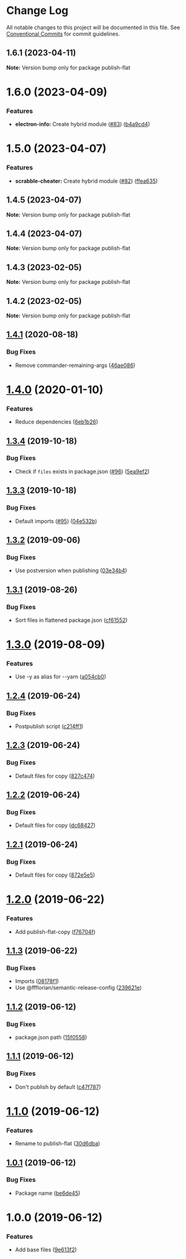# Change Log

All notable changes to this project will be documented in this file.
See [Conventional Commits](https://conventionalcommits.org) for commit guidelines.

## 1.6.1 (2023-04-11)

**Note:** Version bump only for package publish-flat





# 1.6.0 (2023-04-09)


### Features

* **electron-info:** Create hybrid module ([#83](https://github.com/ffflorian/node-packages/issues/83)) ([b4a9cd4](https://github.com/ffflorian/node-packages/commit/b4a9cd469cdd21da520ce1d02c878359c0546340))





# 1.5.0 (2023-04-07)


### Features

* **scrabble-cheater:** Create hybrid module ([#82](https://github.com/ffflorian/node-packages/issues/82)) ([ffea635](https://github.com/ffflorian/node-packages/commit/ffea6358e04ce5280f38a1ef4dd1271bb37e422e))





## 1.4.5 (2023-04-07)

**Note:** Version bump only for package publish-flat





## 1.4.4 (2023-04-07)

**Note:** Version bump only for package publish-flat





## 1.4.3 (2023-02-05)

**Note:** Version bump only for package publish-flat





## 1.4.2 (2023-02-05)

**Note:** Version bump only for package publish-flat





## [1.4.1](https://github.com/ffflorian/publish-flat/compare/v1.4.0...v1.4.1) (2020-08-18)


### Bug Fixes

* Remove commander-remaining-args ([46ae086](https://github.com/ffflorian/publish-flat/commit/46ae086cb13366580dd2928ebb2ca1ea2200853c))

# [1.4.0](https://github.com/ffflorian/publish-flat/compare/v1.3.4...v1.4.0) (2020-01-10)

### Features

- Reduce dependencies ([6eb1b26](https://github.com/ffflorian/publish-flat/commit/6eb1b26))

## [1.3.4](https://github.com/ffflorian/publish-flat/compare/v1.3.3...v1.3.4) (2019-10-18)

### Bug Fixes

- Check if `files` exists in package.json ([#96](https://github.com/ffflorian/publish-flat/issues/96)) ([5ea9ef2](https://github.com/ffflorian/publish-flat/commit/5ea9ef2))

## [1.3.3](https://github.com/ffflorian/publish-flat/compare/v1.3.2...v1.3.3) (2019-10-18)

### Bug Fixes

- Default imports ([#95](https://github.com/ffflorian/publish-flat/issues/95)) ([04e532b](https://github.com/ffflorian/publish-flat/commit/04e532b))

## [1.3.2](https://github.com/ffflorian/publish-flat/compare/v1.3.1...v1.3.2) (2019-09-06)

### Bug Fixes

- Use postversion when publishing ([03e34b4](https://github.com/ffflorian/publish-flat/commit/03e34b4))

## [1.3.1](https://github.com/ffflorian/publish-flat/compare/v1.3.0...v1.3.1) (2019-08-26)

### Bug Fixes

- Sort files in flattened package.json ([cf61552](https://github.com/ffflorian/publish-flat/commit/cf61552))

# [1.3.0](https://github.com/ffflorian/publish-flat/compare/v1.2.4...v1.3.0) (2019-08-09)

### Features

- Use -y as alias for --yarn ([a054cb0](https://github.com/ffflorian/publish-flat/commit/a054cb0))

## [1.2.4](https://github.com/ffflorian/publish-flat/compare/v1.2.3...v1.2.4) (2019-06-24)

### Bug Fixes

- Postpublish script ([c214ff1](https://github.com/ffflorian/publish-flat/commit/c214ff1))

## [1.2.3](https://github.com/ffflorian/publish-flat/compare/v1.2.2...v1.2.3) (2019-06-24)

### Bug Fixes

- Default files for copy ([827c474](https://github.com/ffflorian/publish-flat/commit/827c474))

## [1.2.2](https://github.com/ffflorian/publish-flat/compare/v1.2.1...v1.2.2) (2019-06-24)

### Bug Fixes

- Default files for copy ([dc68427](https://github.com/ffflorian/publish-flat/commit/dc68427))

## [1.2.1](https://github.com/ffflorian/publish-flat/compare/v1.2.0...v1.2.1) (2019-06-24)

### Bug Fixes

- Default files for copy ([872e5e5](https://github.com/ffflorian/publish-flat/commit/872e5e5))

# [1.2.0](https://github.com/ffflorian/publish-flat/compare/v1.1.3...v1.2.0) (2019-06-22)

### Features

- Add publish-flat-copy ([f76704f](https://github.com/ffflorian/publish-flat/commit/f76704f))

## [1.1.3](https://github.com/ffflorian/publish-flat/compare/v1.1.2...v1.1.3) (2019-06-22)

### Bug Fixes

- Imports ([08178f1](https://github.com/ffflorian/publish-flat/commit/08178f1))
- Use @ffflorian/semantic-release-config ([239621e](https://github.com/ffflorian/publish-flat/commit/239621e))

## [1.1.2](https://github.com/ffflorian/publish-flat/compare/v1.1.1...v1.1.2) (2019-06-12)

### Bug Fixes

- package.json path ([15f0558](https://github.com/ffflorian/publish-flat/commit/15f0558))

## [1.1.1](https://github.com/ffflorian/publish-flat/compare/v1.1.0...v1.1.1) (2019-06-12)

### Bug Fixes

- Don't publish by default ([c47f787](https://github.com/ffflorian/publish-flat/commit/c47f787))

# [1.1.0](https://github.com/ffflorian/publish-flat/compare/v1.0.1...v1.1.0) (2019-06-12)

### Features

- Rename to publish-flat ([30d6dba](https://github.com/ffflorian/publish-flat/commit/30d6dba))

## [1.0.1](https://github.com/ffflorian/publish-flat/compare/v1.0.0...v1.0.1) (2019-06-12)

### Bug Fixes

- Package name ([be6de45](https://github.com/ffflorian/publish-flat/commit/be6de45))

# 1.0.0 (2019-06-12)

### Features

- Add base files ([9e613f2](https://github.com/ffflorian/publish-flat/commit/9e613f2))
